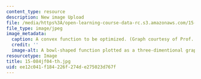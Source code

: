 ```yaml
---
content_type: resource
description: New image Upload
file: /media/https%3A/open-learning-course-data-rc.s3.amazonaws.com/15-084j-nonlinear-programming-spring-2004/ee12c041f184226f274de275023d767f_15-084jf04-th.jpg
file_type: image/jpeg
image_metadata:
  caption: A convex function to be optimized. (Graph courtesy of Prof. Robert Freund.)
  credit: ''
  image-alt: A bowl-shaped function plotted as a three-dimentional graph.
resourcetype: Image
title: 15-084jf04-th.jpg
uid: ee12c041-f184-226f-274d-e275023d767f
---
```

